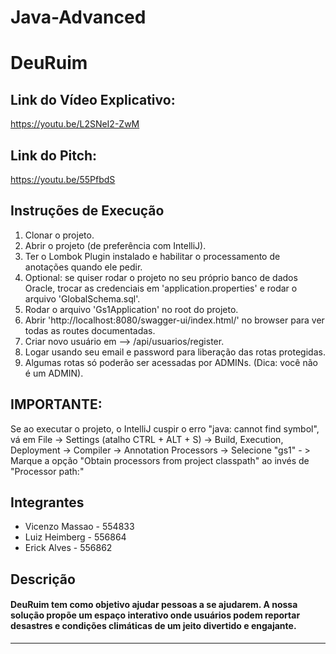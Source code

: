# Java-Advanced

# DeuRuim

## Link do Vídeo Explicativo:

https://youtu.be/L2SNeI2-ZwM

## Link do Pitch:

https://youtu.be/55PfbdS

## Instruções de Execução

1. Clonar o projeto.
2. Abrir o projeto (de preferência com IntelliJ).
3. Ter o Lombok Plugin instalado e habilitar o processamento de anotações quando ele pedir.
4. Optional: se quiser rodar o projeto no seu próprio banco de dados Oracle, trocar as credenciais em 'application.properties' e rodar o arquivo 'GlobalSchema.sql'.
5. Rodar o arquivo 'Gs1Application' no root do projeto.
6. Abrir 'http://localhost:8080/swagger-ui/index.html/' no browser para ver todas as routes documentadas.
7. Criar novo usuário em --> /api/usuarios/register.
8. Logar usando seu email e password para liberação das rotas protegidas.
9. Algumas rotas só poderão ser acessadas por ADMINs. (Dica: você não é um ADMIN).

## IMPORTANTE:

Se ao executar o projeto, o IntelliJ cuspir o erro "java: cannot find symbol", vá em File -> Settings (atalho CTRL + ALT + S) -> Build, Execution, Deployment -> Compiler -> Annotation Processors -> Selecione "gs1" - > Marque a opção "Obtain processors from project classpath" ao invés de "Processor path:"

## Integrantes

- Vicenzo Massao - 554833
- Luiz Heimberg - 556864
- Erick Alves - 556862

## Descrição

#### DeuRuim tem como objetivo ajudar pessoas a se ajudarem. A nossa solução propõe um espaço interativo onde usuários podem reportar desastres e condições climáticas de um jeito divertido e engajante.

---
